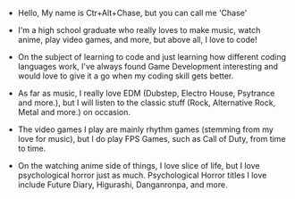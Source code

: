 - Hello, My name is Ctr+Alt+Chase, but you can call me 'Chase'

- I'm a high school graduate who really loves to make music, watch anime, play video games, and more, but above all, I love to code!

- On the subject of learning to code and just learning how different coding languages work, I've always found Game Development interesting and would love to give it a go when my coding skill gets better.

- As far as music, I really love EDM (Dubstep, Electro House, Psytrance and more.), but I will listen to the classic stuff (Rock, Alternative Rock, Metal and more.) on occasion.

- The video games I play are mainly rhythm games (stemming from my love for music), but I do play FPS Games, such as Call of Duty, from time to time.

- On the watching anime side of things, I love slice of life, but I love psychological horror just as much. Psychological Horror titles I love include Future Diary, Higurashi, Danganronpa, and more. 

<!---
CtrlAltChase/CtrlAltChase is a ✨ special ✨ repository because its `README.md` (this file) appears on your GitHub profile.
You can click the Preview link to take a look at your changes.
--->
